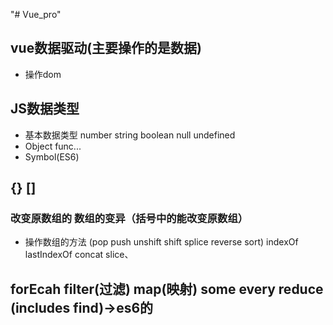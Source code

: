 "# Vue_pro"
## vue数据驱动(主要操作的是数据)
- 操作dom

## JS数据类型
- 基本数据类型   number string boolean null undefined
- Object func...
- Symbol(ES6)

## {} []
### 改变原数组的 数组的变异（括号中的能改变原数组）
- 操作数组的方法  (pop push unshift shift splice reverse sort) indexOf lastIndexOf concat slice、

###
## forEcah filter(过滤) map(映射) some every reduce (includes find)->es6的